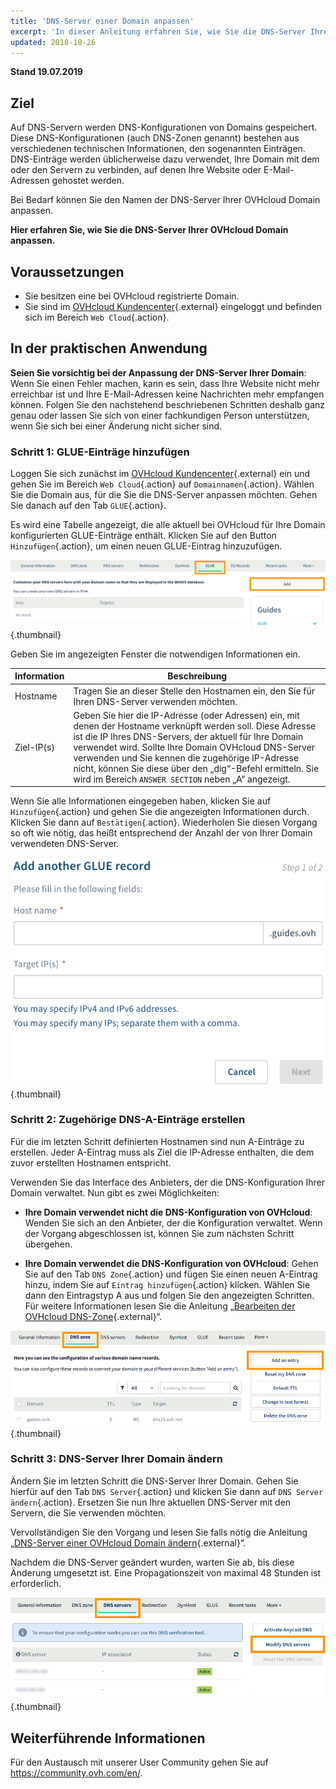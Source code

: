 ```yaml
---
title: 'DNS-Server einer Domain anpassen'
excerpt: 'In dieser Anleitung erfahren Sie, wie Sie die DNS-Server Ihrer OVHcloud Domain anpassen'
updated: 2018-10-26
---
```


**Stand 19.07.2019**

## Ziel

Auf DNS-Servern werden DNS-Konfigurationen von Domains gespeichert. Diese DNS-Konfigurationen (auch DNS-Zonen genannt) bestehen aus verschiedenen technischen Informationen, den sogenannten Einträgen. DNS-Einträge werden üblicherweise dazu verwendet, Ihre Domain mit dem oder den Servern zu verbinden, auf denen Ihre Website oder E-Mail-Adressen gehostet werden.

Bei Bedarf können Sie den Namen der DNS-Server Ihrer OVHcloud Domain anpassen.

**Hier erfahren Sie, wie Sie die DNS-Server Ihrer OVHcloud Domain anpassen.**

## Voraussetzungen

- Sie besitzen eine bei OVHcloud registrierte Domain.
- Sie sind im [OVHcloud Kundencenter](https://www.ovh.com/auth/?action=gotomanager&from=https://www.ovh.de/&ovhSubsidiary=de){.external} eingeloggt und befinden sich im Bereich `Web Cloud`{.action}.

## In der praktischen Anwendung

**Seien Sie vorsichtig bei der Anpassung der DNS-Server Ihrer Domain**: Wenn Sie einen Fehler machen, kann es sein, dass Ihre Website nicht mehr erreichbar ist und Ihre E-Mail-Adressen keine Nachrichten mehr empfangen können. Folgen Sie den nachstehend beschriebenen Schritten deshalb ganz genau oder lassen Sie sich von einer fachkundigen Person unterstützen, wenn Sie sich bei einer Änderung nicht sicher sind.

### Schritt 1: GLUE-Einträge hinzufügen

Loggen Sie sich zunächst im [OVHcloud Kundencenter](https://www.ovh.com/auth/?action=gotomanager&from=https://www.ovh.de/&ovhSubsidiary=de){.external} ein und gehen Sie im Bereich `Web Cloud`{.action} auf `Domainnamen`{.action}. Wählen Sie die Domain aus, für die Sie die DNS-Server anpassen möchten. Gehen Sie danach auf den Tab `GLUE`{.action}.

Es wird eine Tabelle angezeigt, die alle aktuell bei OVHcloud für Ihre Domain konfigurierten GLUE-Einträge enthält. Klicken Sie auf den Button `Hinzufügen`{.action}, um einen neuen GLUE-Eintrag hinzuzufügen.

![Glue-Eintrag](images/customize-dns-servers-step1.png){.thumbnail}

Geben Sie im angezeigten Fenster die notwendigen Informationen ein.

|Information|Beschreibung|  
|---|---|
|Hostname|Tragen Sie an dieser Stelle den Hostnamen ein, den Sie für Ihren DNS-Server verwenden möchten.|
|Ziel-IP(s)|Geben Sie hier die IP-Adresse (oder Adressen) ein, mit denen der Hostname verknüpft werden soll. Diese Adresse ist die IP Ihres DNS-Servers, der aktuell für Ihre Domain verwendet wird. Sollte Ihre Domain OVHcloud DNS-Server verwenden und Sie kennen die zugehörige IP-Adresse nicht, können Sie diese über den „dig“-Befehl ermitteln. Sie wird im Bereich `ANSWER SECTION` neben „A“ angezeigt.|

Wenn Sie alle Informationen eingegeben haben, klicken Sie auf `Hinzufügen`{.action} und gehen Sie die angezeigten Informationen durch. Klicken Sie dann auf `Bestätigen`{.action}. Wiederholen Sie diesen Vorgang so oft wie nötig, das heißt entsprechend der Anzahl der von Ihrer Domain verwendeten DNS-Server.

![Glue-Eintrag](images/customize-dns-servers-step2.png){.thumbnail}

### Schritt 2: Zugehörige DNS-A-Einträge erstellen

Für die im letzten Schritt definierten Hostnamen sind nun A-Einträge zu erstellen. Jeder A-Eintrag muss als Ziel die IP-Adresse enthalten, die dem zuvor erstellten Hostnamen entspricht.

Verwenden Sie das Interface des Anbieters, der die DNS-Konfiguration Ihrer Domain verwaltet. Nun gibt es zwei Möglichkeiten:

- **Ihre Domain verwendet nicht die DNS-Konfiguration von OVHcloud**: Wenden Sie sich an den Anbieter, der die Konfiguration verwaltet. Wenn der Vorgang abgeschlossen ist, können Sie zum nächsten Schritt übergehen.

- **Ihre Domain verwendet die DNS-Konfiguration von OVHcloud**: Gehen Sie auf den Tab `DNS Zone`{.action} und fügen Sie einen neuen A-Eintrag hinzu, indem Sie auf `Eintrag hinzufügen`{.action} klicken. Wählen Sie dann den Eintragstyp A aus und folgen Sie den angezeigten Schritten. Für weitere Informationen lesen Sie die Anleitung „[Bearbeiten der OVHcloud DNS-Zone](/pages/web/domains/dns_zone_edit){.external}“.

![Glue-Eintrag](images/customize-dns-servers-step3.png){.thumbnail}

### Schritt 3: DNS-Server Ihrer Domain ändern

Ändern Sie im letzten Schritt die DNS-Server Ihrer Domain. Gehen Sie hierfür auf den Tab `DNS Server`{.action} und klicken Sie dann auf `DNS Server ändern`{.action}. Ersetzen Sie nun Ihre aktuellen DNS-Server mit den Servern, die Sie verwenden möchten. 

Vervollständigen Sie den Vorgang und lesen Sie falls nötig die Anleitung „[DNS-Server einer OVHcloud Domain ändern](/pages/web/domains/dns_server_general_information){.external}“.

Nachdem die DNS-Server geändert wurden, warten Sie ab, bis diese Änderung umgesetzt ist. Eine Propagationszeit von maximal 48 Stunden ist erforderlich.

![Glue-Eintrag](images/customize-dns-servers-step4.png){.thumbnail}

## Weiterführende Informationen

Für den Austausch mit unserer User Community gehen Sie auf <https://community.ovh.com/en/>.
